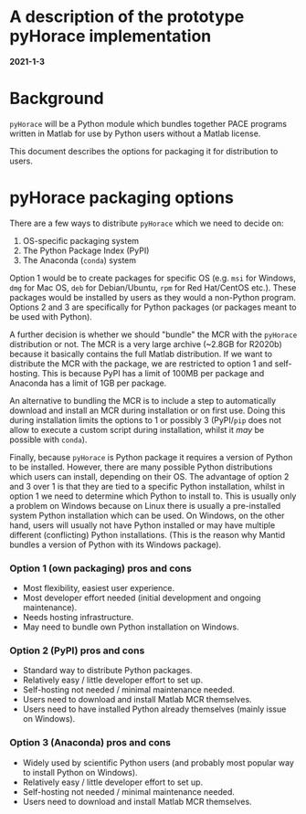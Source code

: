# A description of the prototype pyHorace implementation
**2021-1-3**


# Background

`pyHorace` will be a Python module which bundles together PACE programs written in Matlab for use by Python users without a Matlab license.

This document describes the options for packaging it for distribution to users.


# pyHorace packaging options

There are a few ways to distribute `pyHorace` which we need to decide on:

1. OS-specific packaging system
2. The Python Package Index (PyPI)
3. The Anaconda (`conda`) system

Option 1 would be to create packages for specific OS (e.g. `msi` for Windows, `dmg` for Mac OS, `deb` for Debian/Ubuntu, `rpm` for Red Hat/CentOS etc.).
These packages would be installed by users as they would a non-Python program.
Options 2 and 3 are specifically for Python packages (or packages meant to be used with Python).

A further decision is whether we should "bundle" the MCR with the `pyHorace` distribution or not.
The MCR is a very large archive (~2.8GB for R2020b) because it basically contains the full Matlab distribution.
If we want to distribute the MCR with the package, we are restricted to option 1 and self-hosting.
This is because PyPI has a limit of 100MB per package and Anaconda has a limit of 1GB per package.

An alternative to bundling the MCR is to include a step to automatically download and install an MCR during installation or on first use.
Doing this during installation limits the options to 1 or possibly 3 
(PyPI/`pip` does not allow to execute a custom script during installation, whilst it _may_ be possible with `conda`).

Finally, because `pyHorace` is Python package it requires a version of Python to be installed.
However, there are many possible Python distributions which users can install, depending on their OS.
The advantage of option 2 and 3 over 1 is that they are tied to a specific Python installation,
whilst in option 1 we need to determine which Python to install to.
This is usually only a problem on Windows because on Linux there is usually a pre-installed system Python installation which can be used.
On Windows, on the other hand, users will usually not have Python installed or may have multiple different (conflicting) Python installations.
(This is the reason why Mantid bundles a version of Python with its Windows package).

### Option 1 (own packaging) pros and cons

- Most flexibility, easiest user experience. 
- Most developer effort needed (initial development and ongoing maintenance).
- Needs hosting infrastructure.
- May need to bundle own Python installation on Windows.

### Option 2 (PyPI) pros and cons

- Standard way to distribute Python packages.
- Relatively easy / little developer effort to set up. 
- Self-hosting not needed / minimal maintenance needed.
- Users need to download and install Matlab MCR themselves.
- Users need to have installed Python already themselves (mainly issue on Windows).

### Option 3 (Anaconda) pros and cons

- Widely used by scientific Python users (and probably most popular way to install Python on Windows).
- Relatively easy / little developer effort to set up. 
- Self-hosting not needed / minimal maintenance needed.
- Users need to download and install Matlab MCR themselves.
